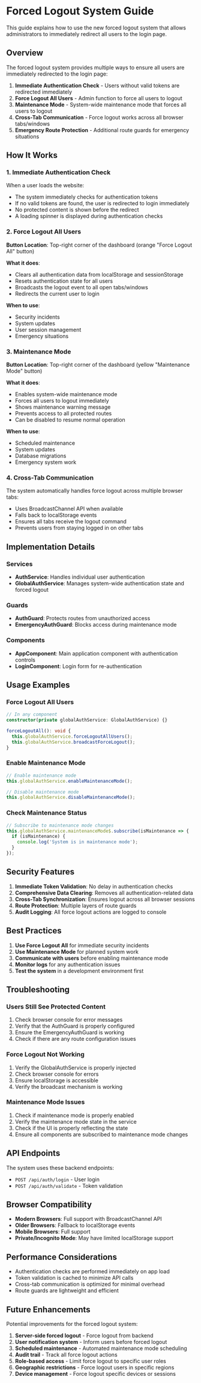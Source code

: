 # Forced Logout System Guide

This guide explains how to use the new forced logout system that allows administrators to immediately redirect all users to the login page.

## Overview

The forced logout system provides multiple ways to ensure all users are immediately redirected to the login page:

1. **Immediate Authentication Check** - Users without valid tokens are redirected immediately
2. **Force Logout All Users** - Admin function to force all users to logout
3. **Maintenance Mode** - System-wide maintenance mode that forces all users to logout
4. **Cross-Tab Communication** - Force logout works across all browser tabs/windows
5. **Emergency Route Protection** - Additional route guards for emergency situations

## How It Works

### 1. Immediate Authentication Check

When a user loads the website:
- The system immediately checks for authentication tokens
- If no valid tokens are found, the user is redirected to login immediately
- No protected content is shown before the redirect
- A loading spinner is displayed during authentication checks

### 2. Force Logout All Users

**Button Location**: Top-right corner of the dashboard (orange "Force Logout All" button)

**What it does**:
- Clears all authentication data from localStorage and sessionStorage
- Resets authentication state for all users
- Broadcasts the logout event to all open tabs/windows
- Redirects the current user to login

**When to use**:
- Security incidents
- System updates
- User session management
- Emergency situations

### 3. Maintenance Mode

**Button Location**: Top-right corner of the dashboard (yellow "Maintenance Mode" button)

**What it does**:
- Enables system-wide maintenance mode
- Forces all users to logout immediately
- Shows maintenance warning message
- Prevents access to all protected routes
- Can be disabled to resume normal operation

**When to use**:
- Scheduled maintenance
- System updates
- Database migrations
- Emergency system work

### 4. Cross-Tab Communication

The system automatically handles force logout across multiple browser tabs:
- Uses BroadcastChannel API when available
- Falls back to localStorage events
- Ensures all tabs receive the logout command
- Prevents users from staying logged in on other tabs

## Implementation Details

### Services

- **AuthService**: Handles individual user authentication
- **GlobalAuthService**: Manages system-wide authentication state and forced logout

### Guards

- **AuthGuard**: Protects routes from unauthorized access
- **EmergencyAuthGuard**: Blocks access during maintenance mode

### Components

- **AppComponent**: Main application component with authentication controls
- **LoginComponent**: Login form for re-authentication

## Usage Examples

### Force Logout All Users

```typescript
// In any component
constructor(private globalAuthService: GlobalAuthService) {}

forceLogoutAll(): void {
  this.globalAuthService.forceLogoutAllUsers();
  this.globalAuthService.broadcastForceLogout();
}
```

### Enable Maintenance Mode

```typescript
// Enable maintenance mode
this.globalAuthService.enableMaintenanceMode();

// Disable maintenance mode
this.globalAuthService.disableMaintenanceMode();
```

### Check Maintenance Status

```typescript
// Subscribe to maintenance mode changes
this.globalAuthService.maintenanceMode$.subscribe(isMaintenance => {
  if (isMaintenance) {
    console.log('System is in maintenance mode');
  }
});
```

## Security Features

1. **Immediate Token Validation**: No delay in authentication checks
2. **Comprehensive Data Clearing**: Removes all authentication-related data
3. **Cross-Tab Synchronization**: Ensures logout across all browser sessions
4. **Route Protection**: Multiple layers of route guards
5. **Audit Logging**: All force logout actions are logged to console

## Best Practices

1. **Use Force Logout All** for immediate security incidents
2. **Use Maintenance Mode** for planned system work
3. **Communicate with users** before enabling maintenance mode
4. **Monitor logs** for any authentication issues
5. **Test the system** in a development environment first

## Troubleshooting

### Users Still See Protected Content

1. Check browser console for error messages
2. Verify that the AuthGuard is properly configured
3. Ensure the EmergencyAuthGuard is working
4. Check if there are any route configuration issues

### Force Logout Not Working

1. Verify the GlobalAuthService is properly injected
2. Check browser console for errors
3. Ensure localStorage is accessible
4. Verify the broadcast mechanism is working

### Maintenance Mode Issues

1. Check if maintenance mode is properly enabled
2. Verify the maintenance mode state in the service
3. Check if the UI is properly reflecting the state
4. Ensure all components are subscribed to maintenance mode changes

## API Endpoints

The system uses these backend endpoints:

- `POST /api/auth/login` - User login
- `POST /api/auth/validate` - Token validation

## Browser Compatibility

- **Modern Browsers**: Full support with BroadcastChannel API
- **Older Browsers**: Fallback to localStorage events
- **Mobile Browsers**: Full support
- **Private/Incognito Mode**: May have limited localStorage support

## Performance Considerations

- Authentication checks are performed immediately on app load
- Token validation is cached to minimize API calls
- Cross-tab communication is optimized for minimal overhead
- Route guards are lightweight and efficient

## Future Enhancements

Potential improvements for the forced logout system:

1. **Server-side forced logout** - Force logout from backend
2. **User notification system** - Inform users before forced logout
3. **Scheduled maintenance** - Automated maintenance mode scheduling
4. **Audit trail** - Track all force logout actions
5. **Role-based access** - Limit force logout to specific user roles
6. **Geographic restrictions** - Force logout users in specific regions
7. **Device management** - Force logout specific devices or sessions


